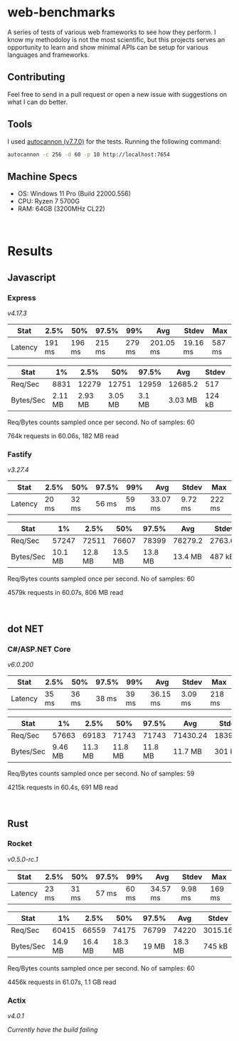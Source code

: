 # web-benchmarks
A series of tests of various web frameworks to see how they perform. I know my methodoloy is not the most scientific, but this projects serves an opportunity to learn and show minimal APIs can be setup for various languages and frameworks.

## Contributing

Feel free to send in a pull request or open a new issue with suggestions on what I can do better.

## Tools
I used [autocannon (v7.7.0)](https://www.npmjs.com/package/autocannon) for the tests. Running the following command:

```bash
autocannon -c 256 -d 60 -p 10 http://localhost:7654 
```

## Machine Specs

- OS: Windows 11 Pro (Build 22000.556)
- CPU: Ryzen 7 5700G
- RAM: 64GB (3200MHz CL22)

<br />

# Results

## Javascript

### Express
_v4.17.3_

| Stat    | 2.5%   | 50%    | 97.5%  | 99%    | Avg       | Stdev    | Max    |
| --- | --- | --- | --- | --- | --- | --- | --- |
| Latency | 191 ms | 196 ms | 215 ms | 279 ms | 201.05 ms | 19.16 ms | 587 ms |


| Stat      | 1%      | 2.5%    | 50%     | 97.5%  | Avg     | Stdev  | Min     |
| --- | --- | --- | --- | --- | --- | --- | --- |
| Req/Sec   | 8831    | 12279   | 12751   | 12959  | 12685.2 | 517    | 8831    |
| Bytes/Sec | 2.11 MB | 2.93 MB | 3.05 MB | 3.1 MB | 3.03 MB | 124 kB | 2.11 MB |


Req/Bytes counts sampled once per second.
No of samples: 60

764k requests in 60.06s, 182 MB read


### Fastify
_v3.27.4_


| Stat    | 2.5%  | 50%   | 97.5% | 99%   | Avg      | Stdev   | Max    |
| --- | --- | --- | --- | --- | --- | --- | --- |
| Latency | 20 ms | 32 ms | 56 ms | 59 ms | 33.07 ms | 9.72 ms | 222 ms |

| Stat      | 1%      | 2.5%    | 50%     | 97.5%   | Avg     | Stdev   | Min     |
| --- | --- | --- | --- | --- | --- | --- | --- |
| Req/Sec   | 57247   | 72511   | 76607   | 78399   | 76279.2 | 2763.62 | 57244   |
| Bytes/Sec | 10.1 MB | 12.8 MB | 13.5 MB | 13.8 MB | 13.4 MB | 487 kB  | 10.1 MB |


Req/Bytes counts sampled once per second.
No of samples: 60

4579k requests in 60.07s, 806 MB read

<br />

## dot NET

### C#/ASP.NET Core
_v6.0.200_


| Stat    | 2.5%  | 50%   | 97.5% | 99%   | Avg      | Stdev   | Max    |
| --- | --- | --- | --- | --- | --- | --- | --- |
| Latency | 35 ms | 36 ms | 38 ms | 39 ms | 36.15 ms | 3.09 ms | 218 ms |


| Stat      | 1%      | 2.5%    | 50%     | 97.5%   | Avg      | Stdev   | Min     |
| --- | --- | --- | --- | --- | --- | --- | --- |
| Req/Sec   | 57663   | 69183   | 71743   | 71743   | 71430.24 | 1839.61 | 57660   |
| Bytes/Sec | 9.46 MB | 11.3 MB | 11.8 MB | 11.8 MB | 11.7 MB  | 301 kB  | 9.46 MB |


Req/Bytes counts sampled once per second.
No of samples: 59

4215k requests in 60.4s, 691 MB read

<br />

## Rust

### Rocket
_v0.5.0-rc.1_


| Stat    | 2.5%  | 50%   | 97.5% | 99%   | Avg      | Stdev   | Max    |
| --- | --- | --- | --- | --- | --- | --- | --- |
| Latency | 23 ms | 31 ms | 57 ms | 60 ms | 34.57 ms | 9.98 ms | 169 ms |


| Stat      | 1%      | 2.5%    | 50%     | 97.5% | Avg     | Stdev   | Min     |
| --- | --- | --- | --- | --- | --- | --- | --- |
| Req/Sec   | 60415   | 66559   | 74175   | 76799 | 74220   | 3015.16 | 60410   |
| Bytes/Sec | 14.9 MB | 16.4 MB | 18.3 MB | 19 MB | 18.3 MB | 745 kB  | 14.9 MB |


Req/Bytes counts sampled once per second.
No of samples: 60

4456k requests in 61.07s, 1.1 GB read

### Actix
_v4.0.1_

_Currently have the build failing_